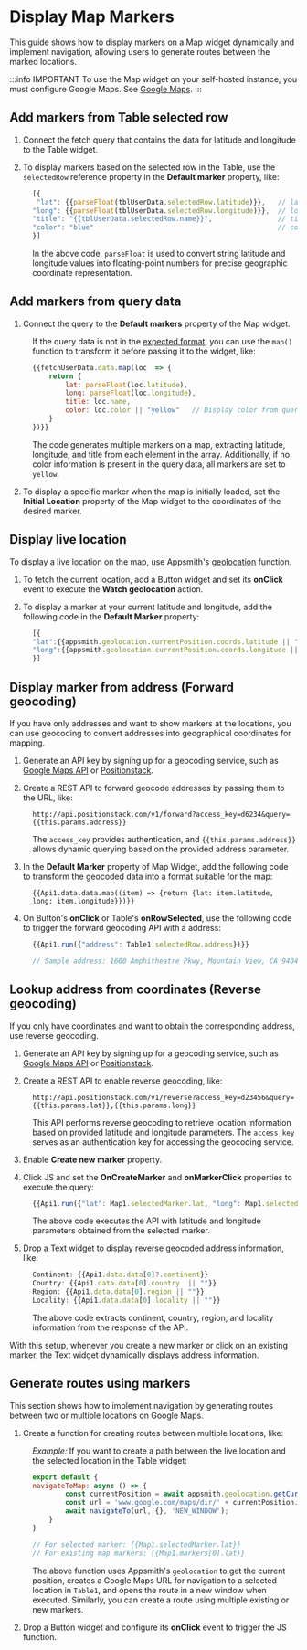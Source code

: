 
# Display Map Markers

This guide shows how to display markers on a Map widget dynamically and implement navigation, allowing users to generate routes between the marked locations.

:::info IMPORTANT
To use the Map widget on your self-hosted instance, you must configure Google Maps. See [Google Maps](/getting-started/setup/instance-configuration/google-maps).
:::



##  Add markers from Table selected row

1. Connect the fetch query that contains the data for latitude and longitude to the Table widget.

2. To display markers based on the selected row in the Table, use the `selectedRow` reference property in the **Default marker** property, like:

<dd>

```js
[{
 "lat": {{parseFloat(tblUserData.selectedRow.latitude)}},   // latitude of the location
"long": {{parseFloat(tblUserData.selectedRow.longitude)}},  // longitude of the location
"title": "{{tblUserData.selectedRow.name}}",                // title or name of the location
"color": "blue"                                             // color of the marker representing the location
}]
```

In the above code, `parseFloat` is used to convert string latitude and longitude values into floating-point numbers for precise geographic coordinate representation.



</dd>

## Add markers from query data

1. Connect the query to the **Default markers** property of the Map widget. 

<dd>


If the query data is not in the [expected format](/reference/widgets/maps#default-markers-arrayobject), you can use the `map()` function to transform it before passing it to the widget, like:

```js
{{fetchUserData.data.map(loc  => {
    return {
        lat: parseFloat(loc.latitude),
        long: parseFloat(loc.longitude),
        title: loc.name,
        color: loc.color || "yellow"   // Display color from query, if not present, set it manually.
    }
})}}
```

The code generates multiple markers on a map, extracting latitude, longitude, and title from each element in the array. Additionally, if no color information is present in the query data, all markers are set to `yellow`.


</dd>

2. To display a specific marker when the map is initially loaded, set the **Initial Location** property of the Map widget to the coordinates of the desired marker. 




## Display live location

To display a live location on the map, use Appsmith's [geolocation](/reference/appsmith-framework/context-object#geolocation-object) function.

1. To fetch the current location, add a Button widget and set its **onClick** event to execute the **Watch geolocation** action.


2. To display a marker at your current latitude and longitude, add the following code in the **Default Marker** property:

<dd>

```js
[{
"lat":{{appsmith.geolocation.currentPosition.coords.latitude || ""}}, 
"long":{{appsmith.geolocation.currentPosition.coords.longitude || ""}}
}]
```

</dd>


## Display marker from address (Forward geocoding)

If you have only addresses and want to show markers at the locations, you can use geocoding to convert addresses into geographical coordinates for mapping.

1. Generate an API key by signing up for a geocoding service, such as [Google Maps API](https://developers.google.com/maps/documentation/geocoding/requests-geocoding) or [Positionstack](https://positionstack.com/). 

2. Create a REST API to forward geocode addresses by passing them to the URL, like:

<dd>

```api
http://api.positionstack.com/v1/forward?access_key=d6234&query={{this.params.address}}
```

The `access_key` provides authentication, and `{{this.params.address}}` allows dynamic querying based on the provided address parameter.

</dd>

3. In the **Default Marker** property of Map Widget, add the following code to transform the geocoded data into a format suitable for the map:

<dd>


```api
{{Api1.data.data.map((item) => {return {lat: item.latitude, long: item.longitude}})}}
```

</dd>

4. On Button's **onClick** or Table's **onRowSelected**, use the following code to trigger the forward geocoding API with a address:

<dd>

```js
{{Api1.run({"address": Table1.selectedRow.address})}}  

// Sample address: 1600 Amphitheatre Pkwy, Mountain View, CA 94043, USA
```

</dd>



## Lookup address from coordinates (Reverse geocoding)

If you only have coordinates and want to obtain the corresponding address, use reverse geocoding.

1. Generate an API key by signing up for a geocoding service, such as [Google Maps API](https://developers.google.com/maps/documentation/geocoding/requests-geocoding) or [Positionstack](https://positionstack.com/). 

2. Create a REST API to enable reverse geocoding, like:

<dd>


```api
http://api.positionstack.com/v1/reverse?access_key=d23456&query={{this.params.lat}},{{this.params.long}}
```

This API performs reverse geocoding to retrieve location information based on provided latitude and longitude parameters. The `access_key` serves as an authentication key for accessing the geocoding service.


</dd>

3. Enable **Create new marker** property. 

4. Click JS and set the **OnCreateMarker** and **onMarkerClick** properties to execute the query:

<dd>


```js
{{Api1.run({"lat": Map1.selectedMarker.lat, "long": Map1.selectedMarker.long})}}
```

The above code executes the API with latitude and longitude parameters obtained from the selected marker. 

</dd>

5. Drop a Text widget to display reverse geocoded address information, like:

<dd>


```js
Continent: {{Api1.data.data[0]?.continent}}
Country: {{Api1.data.data[0].country  || ""}}
Region: {{Api1.data.data[0].region || ""}}
Locality: {{Api1.data.data[0].locality || ""}}
```

The above code extracts continent, country, region, and locality information from the response of the API. 

</dd>


With this setup, whenever you create a new marker or click on an existing marker, the Text widget dynamically displays address information.




## Generate routes using markers

This section shows how to implement navigation by generating routes between two or multiple locations on Google Maps.

1. Create a function for creating routes between multiple locations, like:

<dd>

*Example:* If you want to create a path between the live location and the selected location in the Table widget:


```js
export default {
navigateToMap: async () => {
		const currentPosition = await appsmith.geolocation.getCurrentPosition();
		const url = 'www.google.com/maps/dir/' + currentPosition.coords.latitude + ',' + currentPosition.coords.longitude + '/' + Table1.selectedRow.clientlat + ',' + Table1.selectedRow.clientlong;
		await navigateTo(url, {}, 'NEW_WINDOW');
	}
}

// For selected marker: {{Map1.selectedMarker.lat}}
// For existing map markers: {{Map1.markers[0].lat}}
```

 The above function uses Appsmith's `geolocation` to get the current position, creates a Google Maps URL for navigation to a selected location in `Table1`, and opens the route in a new window when executed. Similarly, you can create a route using multiple existing or new markers.



</dd>

2. Drop a Button widget and configure its **onClick** event to trigger the JS function.





